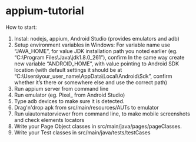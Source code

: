 # appium-tutorial

How to start:

1. Instal: nodejs, appium, Android Studio (provides emulators and adb)
2. Setup environment variables in Windows:
For variable name use “JAVA_HOME”, for value JDK installation path you noted earlier (eg. “C:\Program Files\Java\jdk1.8.0_261”), confirm 
In the same way create new variable “ANDROID_HOME”, with value pointing to Android SDK location (with default settings it should be at “C:\Users\your_user_name\AppData\Local\Android\Sdk”, confirm whether it’s there or somewhere else and use the correct path)
3. Run appium server from command line
4. Run emulator (eg. Pixel_ from Android Studio)
5. Type adb devices to make sure it is detected.
6. Drag'n'drop apk from src/main/resources/AUTs to emulator
7. Run uiautomatorviewer from command line, to make mobile screenshots and check elements locators
8. Write your Page Object classes in src/main/java/pages/pageClasses. 
9. Write your Test classes in src/main/java/tests/testCases
